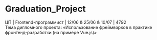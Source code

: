 # Graduation_Project

ЦП | Frontend-программист | 12/06 & 25/06 & 10/07 | 4792  
Тема дипломного проекта: 
«Использование фреймворков в практике фронтенд-разработки 
(на примере Vue.js)»



